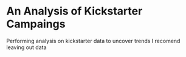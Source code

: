 # An Analysis of Kickstarter Campaings
Performing analysis on kickstarter data to uncover trends 
I recomend leaving out data 
